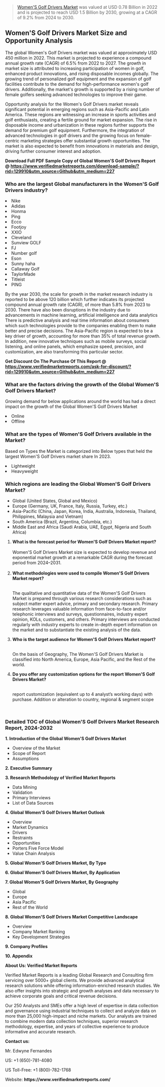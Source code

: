 <blockquote><p><p><a href="https://www.verifiedmarketreports.com/download-sample/?rid=129910&utm_source=Github&utm_medium=227" target="_blank">Women'S Golf Drivers Market</a> was valued at USD 0.78 Billion in 2022 and is projected to reach USD 1.5 Billion by 2030, growing at a CAGR of 9.2% from 2024 to 2030.</p></blockquote><p><h2>Women'S Golf Drivers Market Size and Opportunity Analysis</h2><p>The global Women's Golf Drivers market was valued at approximately USD 450 million in 2022. This market is projected to experience a compound annual growth rate (CAGR) of 6.5% from 2022 to 2027. The growth in market size is attributed to increasing participation of women in golf, enhanced product innovations, and rising disposable incomes globally. The growing trend of personalized golf equipment and the expansion of golf facilities contribute to the demand for high-performance women's golf drivers. Additionally, the market's growth is supported by a rising number of female golfers seeking advanced technologies to improve their game.</p><p>Opportunity analysis for the Women's Golf Drivers market reveals significant potential in emerging regions such as Asia-Pacific and Latin America. These regions are witnessing an increase in sports activities and golf enthusiasts, creating a fertile ground for market expansion. The rise in disposable income and urbanization in these regions further supports the demand for premium golf equipment. Furthermore, the integration of advanced technologies in golf drivers and the growing focus on female-centric marketing strategies offer substantial growth opportunities. The market is also expected to benefit from innovations in materials and design, driving further consumer interest and adoption.</p></p><p class=""><strong>Download Full PDF Sample Copy of Global Women'S Golf Drivers Report @ <a href="https://www.verifiedmarketreports.com/download-sample/?rid=129910&amp;utm_source=Github&amp;utm_medium=227" target="_blank">https://www.verifiedmarketreports.com/download-sample/?rid=129910&amp;utm_source=Github&amp;utm_medium=227</a></strong></p><h3 id="" class="">Who are the largest Global manufacturers in the Women'S Golf Drivers industry?</h3><p><li>Nike</li><li> Adidas</li><li> Honma</li><li> Ping</li><li> Ecco</li><li> Footjoy</li><li> XXIO</li><li> Cleveland</li><li> Sunview GOLF</li><li> FJ</li><li> Number golf</li><li> Eson</li><li> Sunny haha</li><li> Callaway Golf</li><li> TaylorMade</li><li> Titleist</li><li> PING</li></p><div class=""><div class="" dir="" data-message-author-role="" data-message-id="" data-message-model-slug=""><div class=""><div class=""><div class=""><div class="" dir="" data-message-author-role="" data-message-id="" data-message-model-slug=""><div class=""><div class=""><p>By the year 2030, the scale for growth in the market research industry is reported to be above 120 billion which further indicates its projected compound annual growth rate (CAGR), of more than 5.8% from 2023 to 2030. There have also been disruptions in the industry due to advancements in machine learning, artificial intelligence and data analytics There is predictive analysis and real time information about consumers which such technologies provide to the companies enabling them to make better and precise decisions. The Asia-Pacific region is expected to be a key driver of growth, accounting for more than 35% of total revenue growth. In addition, new innovative techniques such as mobile surveys, social listening, and online panels, which emphasize speed, precision, and customization, are also transforming this particular sector.</p><p><strong>Get Discount On The Purchase Of This Report @&nbsp; <a href="https://www.verifiedmarketreports.com/ask-for-discount/?rid=129910&amp;utm_source=Github&amp;utm_medium=227" target="_blank">https://www.verifiedmarketreports.com/ask-for-discount/?rid=129910&amp;utm_source=Github&amp;utm_medium=227</a></strong></p></div></div></div></div></div></div></div></div><h3 id="" class="">What are the factors driving the growth of the Global Women'S Golf Drivers Market?</h3><p id="" class="">Growing demand for below applications around the world has had a direct impact on the growth of the Global Women'S Golf Drivers Market</p><p id="" class=""><li>Online</li><li> Offline</li></p><h3 id="" class="">What are the types of Women'S Golf Drivers available in the Market?</h3><p id="" class="">Based on Types the Market is categorized into Below types that held the largest Women'S Golf Drivers market share In 2023.</p><p id="" class=""><li>Lightweight</li><li> Heavyweight</li></p><h3 id="" class="">Which regions are leading the Global Women'S Golf Drivers Market?</h3><ul><li>Global (United States, Global and Mexico)</li><li>Europe (Germany, UK, France, Italy, Russia, Turkey, etc.)</li><li>Asia-Pacific (China, Japan, Korea, India, Australia, Indonesia, Thailand, Philippines, Malaysia and Vietnam)</li><li>South America (Brazil, Argentina, Columbia, etc.)</li><li>Middle East and Africa (Saudi Arabia, UAE, Egypt, Nigeria and South Africa)</li></ul><p><ol><li><strong>What is the forecast period for Women'S Golf Drivers Market report?<br /></strong><br /><span data-sheets-root="1" data-sheets-value="{&quot;1&quot;:2,&quot;2&quot;:&quot;XXXX size is expected to develop revenue and exponential market growth at a remarkable CAGR during the forecast period from 2024&ndash;2030.&quot;}" data-sheets-userformat="{&quot;2&quot;:12674,&quot;4&quot;:{&quot;1&quot;:2,&quot;2&quot;:16776960},&quot;10&quot;:2,&quot;11&quot;:0,&quot;15&quot;:&quot;Arial&quot;,&quot;16&quot;:12}">Women'S Golf Drivers Market size is expected to develop revenue and exponential market growth at a remarkable CAGR during the forecast period from 2024&ndash;2031.</span><br /><br /></li><li><strong>What methodologies were used to compile Women'S Golf Drivers Market report?<br /><br /></strong><p>The qualitative and quantitative data of the&nbsp;Women'S Golf Drivers Market is prepared through various research considerations such as subject matter expert advice, primary and secondary research. Primary research leverages valuable information from face-to-face and/or telephonic interviews and surveys, questionnaires, industry expert opinion, KOLs, customers, and others. Primary interviews are conducted regularly with industry experts to create in-depth expert information on the market and to substantiate the existing analysis of the data.&nbsp;</p></li><li><strong>Who is the target audience for Women'S Golf Drivers Market report?<br /><br /></strong><p>On the basis of Geography, The&nbsp;Women'S Golf Drivers Market is classified into North America, Europe, Asia Pacific, and the Rest of the world.</p></li><li><strong>Do you offer any customization options for the report Women'S Golf Drivers Market?<br /><br /></strong><p>report customization (equivalent up to 4 analyst&rsquo;s working days) with purchase. Addition or alteration to country, regional &amp; segment scope</p><p>&nbsp;</p></li></ol></p><h3 id="" class="">Detailed TOC of Global Women'S Golf Drivers Market Research Report, 2024-2032</h3><p id="" class=""><strong>1. Introduction of the Global Women'S Golf Drivers Market</strong></p><ul><li>Overview of the Market</li><li>Scope of Report</li><li>Assumptions</li></ul><p id="" class=""><strong>2. Executive Summary</strong></p><p id="" class=""><strong>3. Research Methodology of&nbsp;Verified Market Reports</strong></p><ul><li>Data Mining</li><li>Validation</li><li>Primary Interviews</li><li>List of Data Sources</li></ul><p id="" class=""><strong>4. Global Women'S Golf Drivers Market Outlook</strong></p><ul><li>Overview</li><li>Market Dynamics</li><li>Drivers</li><li>Restraints</li><li>Opportunities</li><li>Porters Five Force Model</li><li>Value Chain Analysis</li></ul><p id="" class=""><strong>5. Global Women'S Golf Drivers Market, By&nbsp;Type</strong></p><p id="" class=""><strong>6. Global Women'S Golf Drivers Market, By Application</strong></p><p id="" class=""><strong>7. Global Women'S Golf Drivers Market, By Geography</strong></p><ul><li>Global</li><li>Europe</li><li>Asia Pacific</li><li>Rest of the World</li></ul><p id="" class=""><strong>8. Global Women'S Golf Drivers Market Competitive Landscape</strong></p><ul><li>Overview</li><li>Company Market Ranking</li><li>Key Development Strategies</li></ul><p id="" class=""><strong>9. Company Profiles</strong></p><p id="" class=""><strong>10. Appendix</strong></p><p id="" class=""><strong>About Us: Verified Market Reports</strong></p><p id="" class="">Verified Market Reports is a leading Global Research and Consulting firm servicing over 5000+ global clients. We provide advanced analytical research solutions while offering information-enriched research studies. We also offer insights into strategic and growth analyses and data necessary to achieve corporate goals and critical revenue decisions.</p><p id="" class="">Our 250 Analysts and SMEs offer a high level of expertise in data collection and governance using industrial techniques to collect and analyze data on more than 25,000 high-impact and niche markets. Our analysts are trained to combine modern data collection techniques, superior research methodology, expertise, and years of collective experience to produce informative and accurate research.</p><p id="" class=""><strong>Contact us:</strong></p><p id="" class="">Mr. Edwyne Fernandes</p><p id="" class="">US: +1 (650)-781-4080</p><p id="" class="">US Toll-Free: +1 (800)-782-1768</p><p id="" class="">Website: <a target="" data-test-app-aware-link=""><strong>https://www.verifiedmarketreports.com/</strong></a></p>
